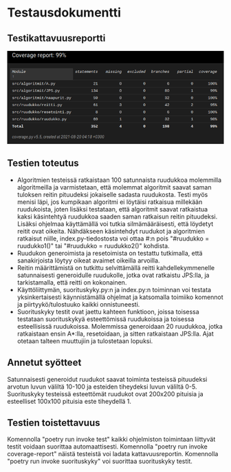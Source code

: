 # Testausdokumentti
## Testikattavuusreportti
![Testikattavuusreportti](coverage.png)
## Testien toteutus
- Algoritmien testeissä ratkaistaan 100 satunnaista ruudukkoa molemmilla algoritmeilla ja varmistetaan, että molemmat algoritmit saavat saman tuloksen reitin pituudeksi jokaiselle sadasta ruudukosta. Testi myös menisi läpi, jos kumpikaan algoritmi ei löytäisi ratkaisua millekään ruudukoista, joten lisäksi testataan, että algoritmit saavat ratkaistua kaksi käsintehtyä ruudukkoa saaden saman ratkaisun reitin pituudeksi. Lisäksi ohjelmaa käyttämällä voi tutkia silmämääräisesti, että löydetyt reitit ovat oikeita. Nähdäkseen käsintehdyt ruudukot ja algoritmien ratkaisut niille, index.py-tiedostosta voi ottaa #:n pois "#ruudukko = ruudukko1()" tai "#ruudukko = ruudukko2()" kohdista.
- Ruudukon generoimista ja resetoimista on testattu tutkimalla, että sanakirjoista löytyy oikeat avaimet oikeilla arvoilla.
- Reitin määrittämistä on tutkittu selvittämällä reitti kahdellekymmenelle satunnaisesti generoidulle ruudukolle, jotka ovat ratkaistu JPS:lla, ja tarkistamalla, että reitti on kokonainen.
- Käyttöliittymän, suorituskyky.py:n ja index.py:n toiminnan voi testata yksinkertaisesti käynnistämällä ohjelmat ja katsomalla toimiiko komennot ja piirtyykö/tulostuuko kaikki onnistuneesti.
- Suorituskyky testit ovat jaettu kahteen funktioon, joissa toisessa testataan suorituskykyä esteettömissä ruudukoissa ja toisessa esteellisissä ruudukoissa. Molemmissa generoidaan 20 ruudukkoa, jotka ratkaistaan ensin A*:lla, resetoidaan, ja sitten ratkaistaan JPS:lla. Ajat otetaan talteen muuttujiin ja tulostetaan lopuksi.
## Annetut syötteet
Satunnaisesti generoidut ruudukot saavat toiminta testeissä pituudeksi arvotun luvun väliltä 10-100 ja esteiden tiheydeksi luvun väliltä 0-5. Suorituskyky testeissä esteettömät ruudukot ovat 200x200 pituisia ja esteelliset 100x100 pituisia este tiheydellä 1.
## Testien toistettavuus
Komennolla "poetry run invoke test" kaikki ohjelmiston toimintaan liittyvät testit voidaan suorittaa automaattisesti. Komennolla "poetry run invoke coverage-report" näistä testeistä voi ladata kattavuusreportin. Komennolla "poetry run invoke suorituskyky" voi suorittaa suorituskyky testit.
